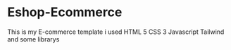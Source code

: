 # Eshop-Ecommerce
This is my E-commerce template i used HTML 5  CSS 3 Javascript  Tailwind   and some librarys
